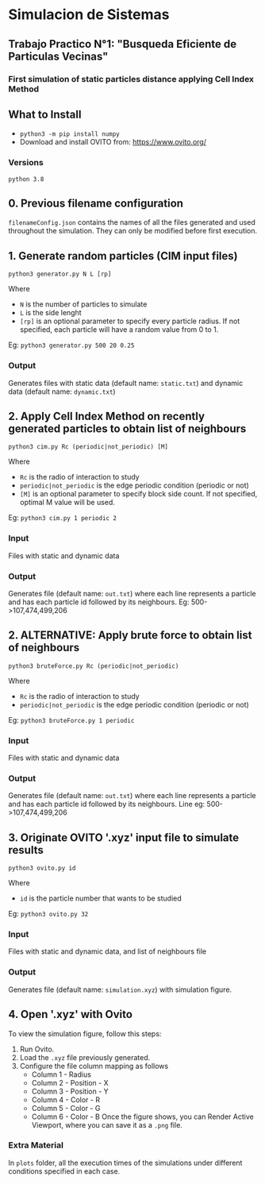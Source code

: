 # Simulacion de Sistemas
## Trabajo Practico N°1: "Busqueda Eficiente de Particulas Vecinas"
### First simulation of static particles distance applying Cell Index Method

## What to Install
- `python3 -m pip install numpy`
- Download and install OVITO from: https://www.ovito.org/
### Versions
`python 3.8`

## 0. Previous filename configuration
`filenameConfig.json` contains the names of all the files generated and used throughout the simulation.
They can only be modified before first execution.

## 1. Generate random particles (CIM input files)
`python3 generator.py N L [rp]`

Where 
- `N` is the number of particles to simulate
- `L` is the side lenght
- `[rp]` is an optional parameter to specify every particle radius. If not specified, each particle will have a random value from 0 to 1.

Eg: `python3 generator.py 500 20 0.25`

### Output
Generates files with static data (default name: `static.txt`) and dynamic data (default name: `dynamic.txt`)

## 2. Apply Cell Index Method on recently generated particles to obtain list of neighbours
`python3 cim.py Rc (periodic|not_periodic) [M]`

Where 
- `Rc` is the radio of interaction to study
- `periodic|not_periodic` is the edge periodic condition (periodic or not)
- `[M]` is an optional parameter to specify block side count. If not specified, optimal M value will be used.

Eg: `python3 cim.py 1 periodic 2`

### Input
Files with static and dynamic data

### Output
Generates file (default name: `out.txt`) where each line represents a particle and has each particle id followed by its neighbours.
Eg: 500->107,474,499,206

## 2. ALTERNATIVE: Apply brute force to obtain list of neighbours
`python3 bruteForce.py Rc (periodic|not_periodic)`

Where 
- `Rc` is the radio of interaction to study
- `periodic|not_periodic` is the edge periodic condition (periodic or not)

Eg: `python3 bruteForce.py 1 periodic`

### Input
Files with static and dynamic data

### Output
Generates file (default name: `out.txt`) where each line represents a particle and has each particle id followed by its neighbours.
Line eg: 500->107,474,499,206

## 3. Originate OVITO '.xyz' input file to simulate results
`python3 ovito.py id`

Where 
- `id` is the particle number that wants to be studied

Eg: `python3 ovito.py 32`

### Input
Files with static and dynamic data, and list of neighbours file

### Output
Generates file (default name: `simulation.xyz`) with simulation figure.

## 4. Open '.xyz' with Ovito
To view the simulation figure, follow this steps:
1. Run Ovito.
2. Load the `.xyz` file previously generated.
3. Configure the file column mapping as follows
    - Column 1 - Radius
    - Column 2 - Position - X
    - Column 3 - Position - Y
    - Column 4 - Color - R
    - Column 5 - Color - G
    - Column 6 - Color - B
Once the figure shows, you can Render Active Viewport, where you can save it as a `.png` file.

### Extra Material
In `plots` folder, all the execution times of the simulations under different conditions specified in each case.
